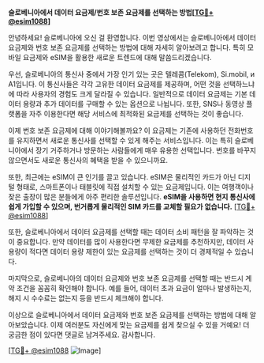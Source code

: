 **슬로베니아에서 데이터 요금제/번호 보존 요금제를 선택하는 방법[[TG💪+ @esim1088](https://t.me/s/esim1088)]**

안녕하세요! 슬로베니아에 오신 걸 환영합니다. 이번 영상에서는 슬로베니아에서 데이터 요금제와 번호 보존 요금제를 선택하는 방법에 대해 자세히 알아보려고 합니다. 특히 모바일 요금제와 eSIM을 활용한 새로운 트렌드에 대해 말씀드리겠습니다.

우선, 슬로베니아의 통신사 중에서 가장 인기 있는 곳은 텔레콤(Telekom), Si.mobil, и A1입니다. 이 통신사들은 각각 고유한 데이터 요금제를 제공하며, 어떤 것을 선택하느냐에 따라 사용자의 경험도 크게 달라질 수 있습니다. 일반적으로 데이터 요금제는 기본 데이터 용량과 추가 데이터를 구매할 수 있는 옵션으로 나뉩니다. 또한, SNS나 동영상 플랫폼을 자주 이용한다면 해당 서비스에 최적화된 요금제를 선택하는 것이 좋습니다.

이제 번호 보존 요금제에 대해 이야기해볼까요? 이 요금제는 기존에 사용하던 전화번호를 유지하면서 새로운 통신사를 선택할 수 있게 해주는 서비스입니다. 이는 특히 슬로베니아에서 장기 거주하거나 방문하는 사람들에게 매우 유용한 선택입니다. 번호를 바꾸지 않으면서도 새로운 통신사의 혜택을 받을 수 있으니까요.

또한, 최근에는 eSIM이 큰 인기를 끌고 있습니다. eSIM은 물리적인 카드가 아닌 디지털 형태로, 스마트폰이나 태블릿에 직접 설치할 수 있는 요금제입니다. 이는 여행객이나 잦은 출장이 많은 분들에게 아주 편리한 솔루션입니다. **eSIM을 사용하면 현지 통신사에 쉽게 가입할 수 있으며, 번거롭게 물리적인 SIM 카드를 교체할 필요가 없습니다.** [[TG💪+ @esim1088](https://t.me/s/esim1088)]

또한, 슬로베니아에서 데이터 요금제를 선택할 때는 데이터 소비 패턴을 잘 파악하는 것이 중요합니다. 만약 데이터를 많이 사용한다면 무제한 요금제를 추천하지만, 데이터 사용량이 적다면 데이터 용량 제한이 있는 요금제를 선택하는 것이 더 경제적일 수 있습니다.

마지막으로, 슬로베니아의 데이터 요금제와 번호 보존 요금제를 선택할 때는 반드시 계약 조건을 꼼꼼히 확인해야 합니다. 예를 들어, 데이터 초과 요금이 얼마나 발생하는지, 해지 시 수수료는 없는지 등을 반드시 체크해야 합니다.

이상으로 슬로베니아에서 데이터 요금제와 번호 보존 요금제를 선택하는 방법에 대해 알아보았습니다. 이제 여러분도 자신에게 맞는 요금제를 쉽게 찾으실 수 있을 거예요! 더 궁금한 점이 있다면 댓글로 남겨주세요. 감사합니다. 

[[TG💪+ @esim1088](https://t.me/s/esim1088) ![Image](https://i.postimg.cc/Y0z9fWf4/image.png)]